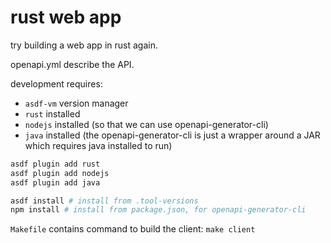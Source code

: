 # rust web app

try building a web app in rust again.

openapi.yml describe the API.

development requires:

- `asdf-vm` version manager
- `rust` installed
- `nodejs` installed (so that we can use openapi-generator-cli)
- `java` installed (the openapi-generator-cli is just a wrapper around a JAR
  which requires java installed to run)

```bash
asdf plugin add rust
asdf plugin add nodejs
asdf plugin add java

asdf install # install from .tool-versions
npm install # install from package.json, for openapi-generator-cli
```

`Makefile` contains command to build the client: `make client`
